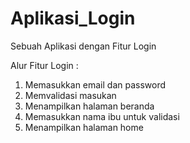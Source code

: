 # Aplikasi_Login
Sebuah Aplikasi dengan Fitur Login

Alur Fitur Login :
1. Memasukkan email dan password
2. Memvalidasi masukan
3. Menampilkan halaman beranda
4. Memasukkan nama ibu untuk validasi
5. Menampilkan halaman home
